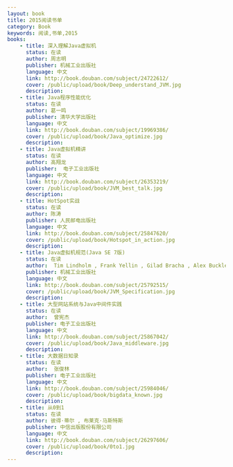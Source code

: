 ```yaml
---
layout: book
title: 2015阅读书单
category: Book
keywords: 阅读,书单,2015
books: 
    - title: 深入理解Java虚拟机
      status: 在读
      author: 周志明
      publisher: 机械工业出版社
      language: 中文
      link: http://book.douban.com/subject/24722612/
      cover: /public/upload/book/Deep_understand_JVM.jpg
      description:
    - title: Java程序性能优化
      status: 在读
      author: 葛一鸣 
      publisher: 清华大学出版社
      language: 中文
      link: http://book.douban.com/subject/19969386/
      cover: /public/upload/book/Java_optimize.jpg
      description:
    - title: Java虚拟机精讲
      status: 在读
      author: 高翔龙
      publisher:  电子工业出版社
      language: 中文
      link: http://book.douban.com/subject/26353219/
      cover: /public/upload/book/JVM_best_talk.jpg
      description:
    - title: HotSpot实战
      status: 在读
      author: 陈涛 
      publisher: 人民邮电出版社
      language: 中文
      link: http://book.douban.com/subject/25847620/
      cover: /public/upload/book/Hotspot_in_action.jpg
      description: 
    - title: Java虚拟机规范(Java SE 7版)
      status: 在读
      author:  Tim Lindholm , Frank Yellin , Gilad Bracha , Alex Buckley 
      publisher: 机械工业出版社
      language: 中文
      link: http://book.douban.com/subject/25792515/
      cover: /public/upload/book/JVM_Specification.jpg
      description: 
    - title: 大型网站系统与Java中间件实践
      status: 在读
      author:  曾宪杰 
      publisher: 电子工业出版社
      language: 中文
      link: http://book.douban.com/subject/25867042/
      cover: /public/upload/book/Java_middleware.jpg
      description: 
    - title: 大数据日知录
      status: 在读
      author:  张俊林 
      publisher: 电子工业出版社
      language: 中文
      link: http://book.douban.com/subject/25984046/
      cover: /public/upload/book/bigdata_known.jpg
      description: 
    - title: 从0到1
      status: 在读
      author: 彼得·蒂尔 , 布莱克·马斯特斯 
      publisher: 中信出版股份有限公司
      language: 中文
      link: http://book.douban.com/subject/26297606/
      cover: /public/upload/book/0to1.jpg
      description: 
---
```

